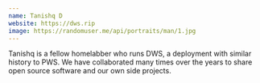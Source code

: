 ```yaml
---
name: Tanishq D
website: https://dws.rip 
image: https://randomuser.me/api/portraits/man/1.jpg
---
```


Tanishq is a fellow homelabber who runs DWS, a deployment with similar history to PWS. We have collaborated many times over the years to share open source software and our own side projects. 

